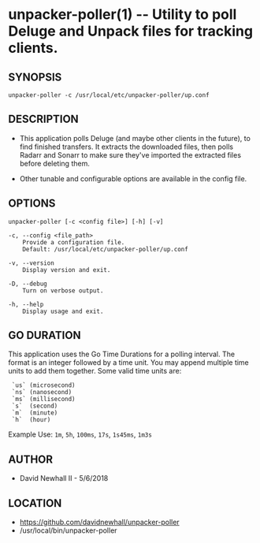 unpacker-poller(1) -- Utility to poll Deluge and Unpack files for tracking clients.
===

## SYNOPSIS

`unpacker-poller -c /usr/local/etc/unpacker-poller/up.conf`

## DESCRIPTION

* This application polls Deluge (and maybe other clients in the future),
to find finished transfers. It extracts the downloaded files, then polls
Radarr and Sonarr to make sure they've imported the extracted files before
deleting them.

* Other tunable and configurable options are available in the config file.

## OPTIONS

`unpacker-poller [-c <config file>] [-h] [-v]`

    -c, --config <file_path>
        Provide a configuration file.
        Default: /usr/local/etc/unpacker-poller/up.conf

    -v, --version
        Display version and exit.

    -D, --debug
        Turn on verbose output.

    -h, --help
        Display usage and exit.


## GO DURATION

This application uses the Go Time Durations for a polling interval.
The format is an integer followed by a time unit. You may append
multiple time units to add them together. Some valid time units are:

     `us` (microsecond)
     `ns` (nanosecond)
     `ms` (millisecond)
     `s`  (second)
     `m`  (minute)
     `h`  (hour)

Example Use: `1m`, `5h`, `100ms`, `17s`, `1s45ms`, `1m3s`

## AUTHOR

* David Newhall II - 5/6/2018

## LOCATION

* https://github.com/davidnewhall/unpacker-poller
* /usr/local/bin/unpacker-poller
